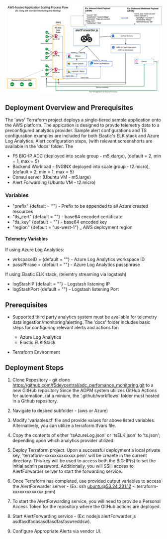 <img src="../images/awselk.png" alt="Italian Trulli">

## Deployment Overview and Prerequisites
The 'aws' Terraform project deploys a single-tiered sample application onto the AWS platform.  The appication is designed to provde telemetry data to a preconfigured analytics provider.  Sample alert configurations and TS configuration examples are included for both Elastic's ELK stack and Azure Log Analytics.  Alert configuration steps, (with relevant screenshorts are available in the 'docs' folder.  The 

* F5 BIG-IP ADC (deployed into scale group - m5.xlarge), (default = 2, min = 1, max = 5)
* Backend Workload - (NGINX deployed into scale group - t2.micro), (default = 2, min = 1, max = 5)
* Consul server (Ubuntu VM - m5.large)
* Alert Forwarding (Ubuntu VM - t2.micro)

### Variables 
* "prefix" {default = ""}                         -  Prefix to be appended to all Azure created resources
* "tls_cert" {default = ""}           -  base64 encoded certiificate
* "tls_key" {default = ""}           -  base64 encoded key
* "region"   {default = "us-west-1"}  _  AWS deployment region

#### Telemetry Variables
If using Azure Log Analytics:
* wrkspaceID = {default = ""}          - Azure Log Analytics workspace ID
* passPhrase = {default = ""}          - Azure Log Analytics passphrase

If using Elastic ELK stack, (telemtry streaming via logstash)

* logStashIP {default = ""}          - Logstash listening IP
* logStashPort {default = ""}        - Logstash listening Port

## Prerequisites
* Supported third party analytics system must be available for telemetry data ingestion/monitoring/alerting.  The 'docs' folder includes basic steps for configuring relevant alerts and actions for:
  * Azure Log Analytics
  * Elastic ELK Stack
  
* Terraform Environment
  
## Deployment Steps
1. Clone Repository - git clone https://github.com/f5devcentral/adc_perfomance_monitoring.git to a new GitHub repository Since the ADPM system utilizes GitHub Actions for automation, (at a minium, the '.github/workflows' folder must hosted in a Github repository.
2. Navigate to desired subfolder - (aws or Azure)
3. Modify 'variables.tf' file and provide values for above listed variables.  Alternatively, you can utilize a terraform.tfvars file.
4. Copy the contents of either 'tsAzureLog.json' or 'tsELK.json' to 'ts.json'; depending upon which analytics provider utilized.
5. Deploy Terraform project.  Upon a successful deployment a local private key, 'terraform-xxxxxxxxxxxxx.pem' will be creaete in the current directory.  This key will be used to access both the BIG-IP(s) to set the initial admin password.  Additionally, you will SSH access to AlertForwarder server to start the forwarding service.

6. Once Terraform has completed, use provided output variables to access the AlertForwarder server -  (Ex: ssh ubuntu@53.24.231.12 -i terraform-xxxxxxxxxxxxx.pem)
7. To start the AlertForwarding service, you will need to provide a Personal Access Token for the repository where the GitHub actions are deployed.
8. Start AlertForwarding service -  (Ex: nodejs alertForwarder.js asdfasdfadasasdfasdfasfaswreddsw).
9. Configure Appropriate Alerts via vendor UI.






